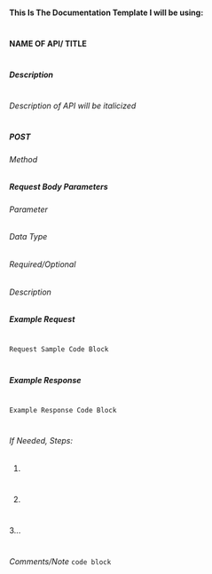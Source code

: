 #### This Is The Documentation Template I will be using:
#
#### NAME OF API/ TITLE
#
##### Description
#
*Description of API will be italicized*
#
##### POST 
###### Method
##### Request Body Parameters
###### Parameter
###### Data Type
###### Required/Optional
###### Description
##### Example Request
#
`Request Sample Code Block`
#
##### Example Response
#
`Example Response Code Block`
#
###### If Needed, Steps:
1.
#
2.
#
3...
#
*Comments/Note*
`code block`

